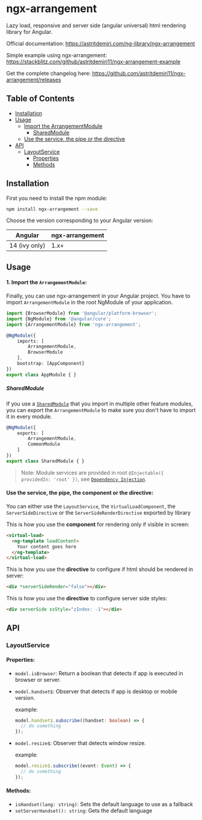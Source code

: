 # ngx-arrangement

Lazy load, responsive and server side (angular universal) html rendering library for Angular.

Official documentation: https://astritdemiri.com/ng-library/ngx-arrangement

Simple example using ngx-arrangement: https://stackblitz.com/github/astritdemiri11/ngx-arrangement-example

Get the complete changelog here: https://github.com/astritdemiri11/ngx-arrangement/releases

## Table of Contents
* [Installation](#installation)
* [Usage](#usage)
  * [Import the ArrangementModule](#1-import-the-arrangementmodule)
    * [SharedModule](#sharedmodule)
  * [Use the service, the pipe or the directive](#use-the-service-the-pipe-the-component-or-the-directive)
* [API](#api)
  * [LayoutService](#layoutservice)
    * [Properties](#properties)
    * [Methods](#methods)

## Installation

First you need to install the npm module:

```sh
npm install ngx-arrangement --save
```

Choose the version corresponding to your Angular version:

 Angular       | ngx-arrangement
 ------------- | ---------------
 14 (ivy only) | 1.x+           


## Usage

#### 1. Import the `ArrangementModule`:

Finally, you can use ngx-arrangement in your Angular project. You have to import `ArrangementModule` in the root NgModule of your application.

```ts
import {BrowserModule} from '@angular/platform-browser';
import {NgModule} from '@angular/core';
import {ArrangementModule} from 'ngx-arrangement';

@NgModule({
    imports: [
        ArrangementModule,
        BrowserModule
    ],
    bootstrap: [AppComponent]
})
export class AppModule { }
```

##### SharedModule

If you use a [`SharedModule`](https://angular.io/guide/sharing-ngmodules) that you import in multiple other feature modules,
you can export the `ArrangementModule` to make sure you don't have to import it in every module.

```ts
@NgModule({
    exports: [
        ArrangementModule,
        CommonModule
    ]
})
export class SharedModule { }
```

> Note: Module services are provided in root `@Injectable({ providedIn: 'root' })`, see [`Dependency Injection`](https://angular.io/guide/dependency-injection).

#### Use the service, the pipe, the component or the directive:

You can either use the `LayoutService`, the `VirtualLoadComponent`, the `ServerSideDirective` or the `ServerSideRenderDirective` exported by library

This is how you use the **component** for rendering only if visible in screen:
```html
<virtual-load>
  <ng-template loadContent>
    Your content goes here
  </ng-template>
</virtual-load>
```


This is how you use the **directive** to configure if html should be rendered in server:
```html
<div *serverSideRender="false"></div>
```

This is how you use the **directive** to configure server side styles:
```html
<div serverSide ssStyle="zIndex: -1"></div>
```

## API

### LayoutService

#### Properties:

- `model.isBrowser`: Return a boolean that detects if app is executed in browser or server.
- `model.handset$`: Observer that detects if app is desktop or mobile version.

    example:
    ```ts
    model.handset$.subscribe((handset: boolean) => {
	  // do something
	});
    ```
- `model.resize$`: Observer that detects window resize.

    example:
    ```ts
    model.resize$.subscribe((event: Event) => {
	  // do something
	});
    ```
#### Methods:

- `isHandset(lang: string)`: Sets the default language to use as a fallback
- `setServerHandset(): string`: Gets the default language
